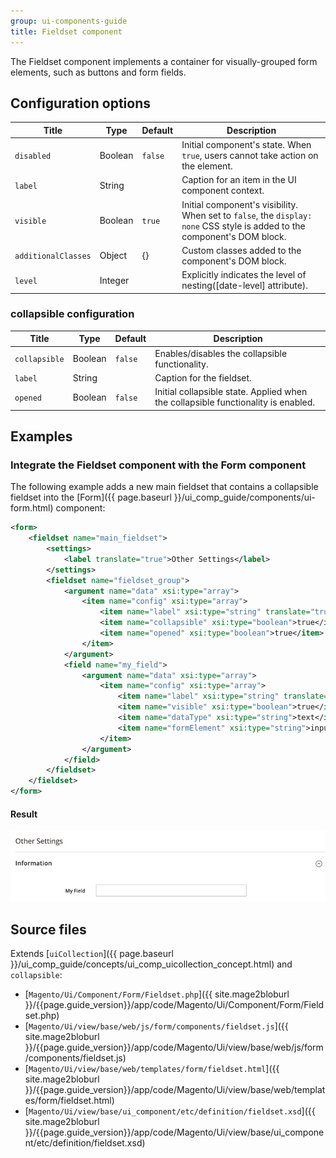 ```yaml
---
group: ui-components-guide
title: Fieldset component
---
```


The Fieldset component implements a container for visually-grouped form elements, such as buttons and form fields.

## Configuration options

| Title               | Type    | Default | Description                                                                                                               |
| ------------------- | ------- | ------- | ------------------------------------------------------------------------------------------------------------------------- |
| `disabled`          | Boolean | `false` | Initial component's state. When `true`, users cannot take action on the element.                                          |
| `label`             | String  |         | Caption for an item in the UI component context.                                                                          |
| `visible`           | Boolean | `true`  | Initial component's visibility. When set to `false`, the `display: none` CSS style is added to the component's DOM block. |
| `additionalClasses` | Object  | {}      | Custom classes added to the component's DOM block.                                                                        |
| `level`             | Integer |         | Explicitly indicates the level of nesting([date-level] attribute).                                                        |

### collapsible configuration

| Title         | Type    | Default | Description                                                                       |
| ------------- | ------- | ------- | --------------------------------------------------------------------------------- |
| `collapsible` | Boolean | `false` | Enables/disables the collapsible functionality.                                   |
| `label`       | String  |         | Caption for the fieldset.                                                         |
| `opened`      | Boolean | `false` | Initial collapsible state. Applied when the collapsible functionality is enabled. |

## Examples

### Integrate the Fieldset component with the Form component

The following example adds a new main fieldset that contains a collapsible fieldset into the [Form]({{ page.baseurl }}/ui_comp_guide/components/ui-form.html) component:

```xml
<form>
    <fieldset name="main_fieldset">
        <settings>
            <label translate="true">Other Settings</label>
        </settings>
        <fieldset name="fieldset_group">
            <argument name="data" xsi:type="array">
                <item name="config" xsi:type="array">
                    <item name="label" xsi:type="string" translate="true">Information</item>
                    <item name="collapsible" xsi:type="boolean">true</item>
                    <item name="opened" xsi:type="boolean">true</item>
                </item>
            </argument>
            <field name="my_field">
                <argument name="data" xsi:type="array">
                    <item name="config" xsi:type="array">
                        <item name="label" xsi:type="string" translate="true">My Field</item>
                        <item name="visible" xsi:type="boolean">true</item>
                        <item name="dataType" xsi:type="string">text</item>
                        <item name="formElement" xsi:type="string">input</item>
                    </item>
                </argument>
            </field>
        </fieldset>
    </fieldset>
</form>
```

#### Result

![Checkbox UiComponent](../_images/ui-components/fieldset-component-result.png)

## Source files

Extends [`uiCollection`]({{ page.baseurl }}/ui_comp_guide/concepts/ui_comp_uicollection_concept.html) and `collapsible`:

-  [`Magento/Ui/Component/Form/Fieldset.php`]({{ site.mage2bloburl }}/{{page.guide_version}}/app/code/Magento/Ui/Component/Form/Fieldset.php)
-  [`Magento/Ui/view/base/web/js/form/components/fieldset.js`]({{ site.mage2bloburl }}/{{page.guide_version}}/app/code/Magento/Ui/view/base/web/js/form/components/fieldset.js)
-  [`Magento/Ui/view/base/web/templates/form/fieldset.html`]({{ site.mage2bloburl }}/{{page.guide_version}}/app/code/Magento/Ui/view/base/web/templates/form/fieldset.html)
-  [`Magento/Ui/view/base/ui_component/etc/definition/fieldset.xsd`]({{ site.mage2bloburl }}/{{page.guide_version}}/app/code/Magento/Ui/view/base/ui_component/etc/definition/fieldset.xsd)
